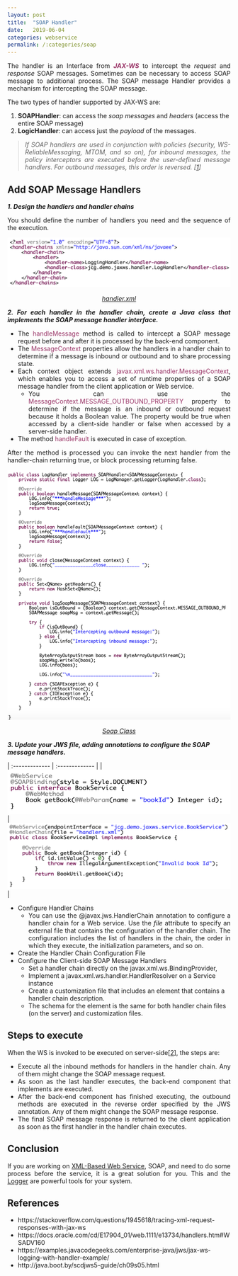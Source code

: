 ```yaml
---
layout: post
title:  "SOAP Handler"
date:   2019-06-04
categories: webservice
permalink: /:categories/soap
---
```


<p style="text-align: justify;">The handler is an Interface from <strong><em><span style="color: #993366;">JAX-WS</span></em></strong> to intercept the <em>request</em> and <em>response</em> SOAP messages. Sometimes can be necessary to access SOAP message to additional process. The SOAP message Handler provides a mechanism for intercepting the SOAP message.</p>

The two types of handler supported by JAX-WS are:

<ol>
	<li><strong>SOAPHandler</strong>: can access the<em> soap messages</em> and <em>headers</em> (access the entire SOAP message)</li>
	<li><strong>LogicHandler</strong>: can access just the <em>payload</em> of the messages.</li>
</ol>

<blockquote>
<p style="text-align: justify;"><em>If SOAP handlers are used in conjunction with policies (security, WS-ReliableMessaging, MTOM, and so on), for inbound messages, the policy interceptors are executed before the user-defined message handlers. For outbound messages, this order is reversed. [<a href="https://docs.oracle.com/cd/E17904_01/web.1111/e13734/handlers.htm#WSADV161">1</a>]</em></p>
</blockquote>

<h2>Add SOAP Message Handlers</h2>

<em><strong>1. Design the handlers and handler chains</strong></em>
<p style="text-align: justify;">You should define the number of handlers you need and the sequence of the execution.</p>

<a href="https://examples.javacodegeeks.com/enterprise-java/jws/jax-ws-logging-with-handler-example/" ><img src="/img/soaphandler/handlerxml.png" width="590" height="112" /></a>
<p style="text-align: center;"><em><a href="https://examples.javacodegeeks.com/enterprise-java/jws/jax-ws-logging-with-handler-example/" >handler.xml</a></em></p>

<p style="text-align: justify;"><em><strong>2. For each handler in the handler chain, create a Java class that implements the SOAP message handler interface.</strong></em></p>

<ul>
	<li style="text-align: justify;">The <span style="color: #993366;">handleMessage</span> method is called to intercept a SOAP message request before and after it is processed by the back-end component.</li>
	<li style="text-align: justify;">The <span style="color: #993366;">MessageContext</span> properties allow the handlers in a handler chain to determine if a message is inbound or outbound and to share processing state.</li>
	<li style="text-align: justify;">Each context object extends <span style="color: #993366;">javax.xml.ws.handler.MessageContext</span>, which enables you to access a set of runtime properties of a SOAP message handler from the client application or Web service.
    <ul>
    	<li style="text-align: justify;">You can use the <span style="color: #993366;">MessageContext.MESSAGE_OUTBOUND_PROPERTY</span><span style="color: var(--color-text);"> property to determine if the message is an inbound or outbound request because it holds a Boolean value. </span><span style="color: var(--color-text);">The property would be true when accessed by a client-side handler or false when accessed by a server-side handler.</span></li>
    </ul>
  </li>
	<li>The method <span style="color: #993366;">handleFault</span> is executed in case of exception.</li>
</ul>

<p style="text-align: justify;">After the method is processed you can invoke the next handler from the handler-chain returning true, or block processing returning false.</p>

<a href="https://examples.javacodegeeks.com/enterprise-java/jws/jax-ws-logging-with-handler-example/" ><img src="/img/soaphandler/soapclass.png" width="552" height="564" /></a>

<p style="text-align: center;"><em><a href="https://examples.javacodegeeks.com/enterprise-java/jws/jax-ws-logging-with-handler-example/">Soap Class</a></em></p>

<strong><em>3. Update your JWS file, adding annotations to configure the SOAP message handlers.</em></strong>

| :------------- | :------------- |
| <a href="https://examples.javacodegeeks.com/enterprise-java/jws/jax-ws-logging-with-handler-example/" ><img src="/img/soaphandler/interface.png" width="900" height="100" /></a>       | <a href="https://examples.javacodegeeks.com/enterprise-java/jws/jax-ws-logging-with-handler-example/" ><img src="/img/soaphandler/class.png" width="916" height="150" /></a>       |

<ul>
	<li>Configure Handler Chains
<ul>
	<li style="text-align: justify;">You can use the @javax.jws.HandlerChain annotation to configure a handler chain for a Web service. Use the <em style="text-align: justify; color: var(--color-text);">file</em><span style="text-align: justify; color: var(--color-text);"> attribute to specify an external file that contains the configuration of the handler chain. The configuration includes the list of handlers in the chain, the order in which they execute, the initialization parameters, and so on.</span></li>
</ul>
</li>
	<li>Create the Handler Chain Configuration File</li>
	<li>Configure the Client-side SOAP Message Handlers
<ul>
	<li>Set a handler chain directly on the javax.xml.ws.BindingProvider,</li>
	<li>Implement a javax.xml.ws.handler.HandlerResolver on a Service instance</li>
	<li>Create a customization file that includes an element that contains a handler chain description.</li>
	<li>The schema for the element is the same for both handler chain files (on the server) and customization files.</li>
</ul>
</li>
</ul>

<h2>Steps to execute</h2>

When the WS is invoked to be executed on server-side[<a href="https://docs.oracle.com/cd/E17904_01/web.1111/e13734/handlers.htm#WSADV169">2</a>], the steps are:

<ul>
	<li style="text-align: justify;">Execute all the inbound methods for handlers in the handler chain. Any of them might change the SOAP message request.</li>
	<li style="text-align: justify;">As soon as the last handler executes, the back-end component that implements are executed.</li>
	<li style="text-align: justify;">After the back-end component has finished executing, the outbound methods are executed in the reverse order specified by the JWS annotation. Any of them might change the SOAP message response.</li>
	<li style="text-align: justify;">The final SOAP message response is returned to the client application as soon as the first handler in the handler chain executes.</li>
</ul>

<h2>Conclusion</h2>

<p style="text-align: justify;">If you are working on <a href="https://fabiana2611.github.io/webservice/soap/">XML-Based Web Service</a>, SOAP, and need to do some process before the service, it is a great solution for you. This and the <a href="https://fabiana2611.github.io/java/logger/">Logger</a> are powerful tools for your system.</p>

<h2>References</h2>
<ul>
	<li>https://stackoverflow.com/questions/1945618/tracing-xml-request-responses-with-jax-ws</li>
	<li>https://docs.oracle.com/cd/E17904_01/web.1111/e13734/handlers.htm#WSADV160</li>
	<li>https://examples.javacodegeeks.com/enterprise-java/jws/jax-ws-logging-with-handler-example/</li>
	<li>http://java.boot.by/scdjws5-guide/ch09s05.html</li>
</ul>

